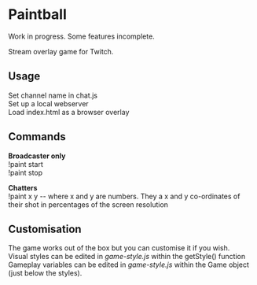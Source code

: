 # Paintball
Work in progress. Some features incomplete.  

Stream overlay game for Twitch.

## Usage

Set channel name in chat.js  
Set up a local webserver  
Load index.html as a browser overlay  

## Commands

**Broadcaster only**  
!paint start  
!paint stop  
  
**Chatters**  
!paint x y  -- where x and y are numbers. They a x and y co-ordinates of their shot in percentages of the screen resolution

## Customisation
The game works out of the box but you can customise it if you wish.  
Visual styles can be edited in *game-style.js* within the getStyle() function  
Gameplay variables can be edited in *game-style.js* within the Game object (just below the styles).
